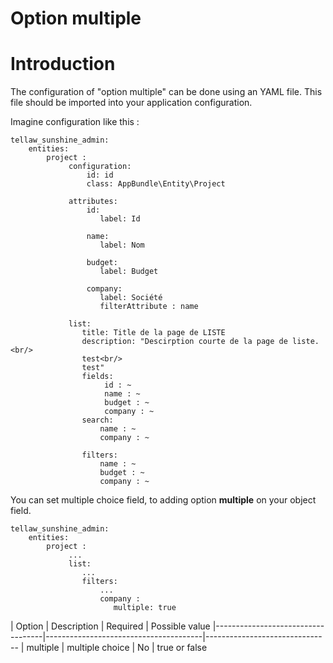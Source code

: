 # Option multiple

# Introduction

The configuration of "option multiple" can be done using an YAML file. This file should be imported into your application configuration.

Imagine configuration like this : 

```
tellaw_sunshine_admin:
    entities:
        project :
             configuration:
                 id: id
                 class: AppBundle\Entity\Project

             attributes:
                 id:
                    label: Id

                 name:
                    label: Nom

                 budget:
                    label: Budget

                 company:
                    label: Société
                    filterAttribute : name

             list:
                title: Title de la page de LISTE
                description: "Descirption courte de la page de liste.<br/>
                test<br/>
                test"
                fields:
                     id : ~
                     name : ~
                     budget : ~
                     company : ~
                search:
                    name : ~
                    company : ~
                    
                filters:
                    name : ~ 
                    budget : ~
                    company : ~ 
```

You can set multiple choice field, to adding option **multiple** on your object field.

```
tellaw_sunshine_admin:
    entities:
        project :
             ...
             list:
                ...
                filters:
                    ...
                    company :
                       multiple: true
```


| Option                             | Description                           | Required |  Possible value
|-----------------------------------|---------------------------------------|-------------------------------
| multiple                          | multiple choice                       | No       | true or false

